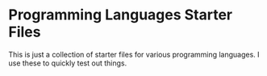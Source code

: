 # Programming Languages Starter Files

This is just a collection of starter files for various programming languages. I use these to quickly test out things.
